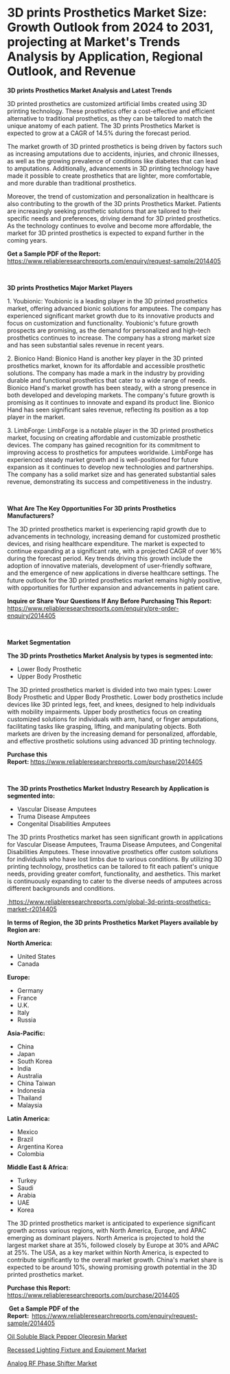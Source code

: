 <p><h1>3D prints Prosthetics Market Size: Growth Outlook from 2024 to 2031, projecting at Market's Trends Analysis by Application, Regional Outlook, and Revenue</h1></p><p><strong>3D prints Prosthetics Market Analysis and Latest Trends</strong></p>
<p><p>3D printed prosthetics are customized artificial limbs created using 3D printing technology. These prosthetics offer a cost-effective and efficient alternative to traditional prosthetics, as they can be tailored to match the unique anatomy of each patient. The 3D prints Prosthetics Market is expected to grow at a CAGR of 14.5% during the forecast period.</p><p>The market growth of 3D printed prosthetics is being driven by factors such as increasing amputations due to accidents, injuries, and chronic illnesses, as well as the growing prevalence of conditions like diabetes that can lead to amputations. Additionally, advancements in 3D printing technology have made it possible to create prosthetics that are lighter, more comfortable, and more durable than traditional prosthetics.</p><p>Moreover, the trend of customization and personalization in healthcare is also contributing to the growth of the 3D prints Prosthetics Market. Patients are increasingly seeking prosthetic solutions that are tailored to their specific needs and preferences, driving demand for 3D printed prosthetics. As the technology continues to evolve and become more affordable, the market for 3D printed prosthetics is expected to expand further in the coming years.</p></p>
<p><strong>Get a Sample PDF of the Report:&nbsp;</strong> <a href="https://www.reliableresearchreports.com/enquiry/request-sample/2014405">https://www.reliableresearchreports.com/enquiry/request-sample/2014405</a></p>
<p>&nbsp;</p>
<p><strong>3D prints Prosthetics Major Market Players</strong></p>
<p><p>1. Youbionic: Youbionic is a leading player in the 3D printed prosthetics market, offering advanced bionic solutions for amputees. The company has experienced significant market growth due to its innovative products and focus on customization and functionality. Youbionic's future growth prospects are promising, as the demand for personalized and high-tech prosthetics continues to increase. The company has a strong market size and has seen substantial sales revenue in recent years.</p><p>2. Bionico Hand: Bionico Hand is another key player in the 3D printed prosthetics market, known for its affordable and accessible prosthetic solutions. The company has made a mark in the industry by providing durable and functional prosthetics that cater to a wide range of needs. Bionico Hand's market growth has been steady, with a strong presence in both developed and developing markets. The company's future growth is promising as it continues to innovate and expand its product line. Bionico Hand has seen significant sales revenue, reflecting its position as a top player in the market.</p><p>3. LimbForge: LimbForge is a notable player in the 3D printed prosthetics market, focusing on creating affordable and customizable prosthetic devices. The company has gained recognition for its commitment to improving access to prosthetics for amputees worldwide. LimbForge has experienced steady market growth and is well-positioned for future expansion as it continues to develop new technologies and partnerships. The company has a solid market size and has generated substantial sales revenue, demonstrating its success and competitiveness in the industry.</p></p>
<p>&nbsp;</p>
<p><strong>What Are The Key Opportunities For 3D prints Prosthetics Manufacturers?</strong></p>
<p><p>The 3D printed prosthetics market is experiencing rapid growth due to advancements in technology, increasing demand for customized prosthetic devices, and rising healthcare expenditure. The market is expected to continue expanding at a significant rate, with a projected CAGR of over 16% during the forecast period. Key trends driving this growth include the adoption of innovative materials, development of user-friendly software, and the emergence of new applications in diverse healthcare settings. The future outlook for the 3D printed prosthetics market remains highly positive, with opportunities for further expansion and advancements in patient care.</p></p>
<p><strong>Inquire or Share Your Questions If Any Before Purchasing This Report:</strong> <a href="https://www.reliableresearchreports.com/enquiry/pre-order-enquiry/2014405">https://www.reliableresearchreports.com/enquiry/pre-order-enquiry/2014405</a></p>
<p>&nbsp;</p>
<p><strong>Market Segmentation</strong></p>
<p><strong>The 3D prints Prosthetics Market Analysis by types is segmented into:</strong></p>
<p><ul><li>Lower Body Prosthetic</li><li>Upper Body Prosthetic</li></ul></p>
<p><p>The 3D printed prosthetics market is divided into two main types: Lower Body Prosthetic and Upper Body Prosthetic. Lower body prosthetics include devices like 3D printed legs, feet, and knees, designed to help individuals with mobility impairments. Upper body prosthetics focus on creating customized solutions for individuals with arm, hand, or finger amputations, facilitating tasks like grasping, lifting, and manipulating objects. Both markets are driven by the increasing demand for personalized, affordable, and effective prosthetic solutions using advanced 3D printing technology.</p></p>
<p><strong>Purchase this Report:&nbsp;</strong><a href="https://www.reliableresearchreports.com/purchase/2014405">https://www.reliableresearchreports.com/purchase/2014405</a></p>
<p>&nbsp;</p>
<p><strong>The 3D prints Prosthetics Market Industry Research by Application is segmented into:</strong></p>
<p><ul><li>Vascular Disease Amputees</li><li>Truma Disease Amputees</li><li>Congenital Disabilities Amputees</li></ul></p>
<p><p>The 3D prints Prosthetics market has seen significant growth in applications for Vascular Disease Amputees, Trauma Disease Amputees, and Congenital Disabilities Amputees. These innovative prosthetics offer custom solutions for individuals who have lost limbs due to various conditions. By utilizing 3D printing technology, prosthetics can be tailored to fit each patient's unique needs, providing greater comfort, functionality, and aesthetics. This market is continuously expanding to cater to the diverse needs of amputees across different backgrounds and conditions.</p></p>
<p><a href="https://www.reliableresearchreports.com/global-3d-prints-prosthetics-market-r2014405">&nbsp;https://www.reliableresearchreports.com/global-3d-prints-prosthetics-market-r2014405</a></p>
<p><strong>In terms of Region, the 3D prints Prosthetics Market Players available by Region are:</strong></p>
<p>
    <p> <strong> North America: </strong>
        <ul>
            <li>United States</li>
            <li>Canada</li>
        </ul>
        </p> 
    <p> <strong> Europe: </strong>
        <ul>
            <li>Germany</li>
            <li>France</li>
            <li>U.K.</li>
            <li>Italy</li>
            <li>Russia</li>
        </ul>
        </p> 
    <p> <strong> Asia-Pacific: </strong>
        <ul>
            <li>China</li>
            <li>Japan</li>
            <li>South Korea</li>
            <li>India</li>
            <li>Australia</li>
            <li>China Taiwan</li>
            <li>Indonesia</li>
            <li>Thailand</li>
            <li>Malaysia</li>
        </ul>
        </p> 
    <p> <strong> Latin America: </strong>
        <ul>
            <li>Mexico</li>
            <li>Brazil</li>
            <li>Argentina Korea</li>
            <li>Colombia</li>
        </ul>
        </p> 
    <p> <strong> Middle East & Africa: </strong>
        <ul>
            <li>Turkey</li>
            <li>Saudi</li>
            <li>Arabia</li>
            <li>UAE</li>
            <li>Korea</li>
        </ul>
    </p>
    </p>
<p><p>The 3D printed prosthetics market is anticipated to experience significant growth across various regions, with North America, Europe, and APAC emerging as dominant players. North America is projected to hold the largest market share at 35%, followed closely by Europe at 30% and APAC at 25%. The USA, as a key market within North America, is expected to contribute significantly to the overall market growth. China's market share is expected to be around 10%, showing promising growth potential in the 3D printed prosthetics market.</p></p>
<p><strong>Purchase this Report: </strong><a href="https://www.reliableresearchreports.com/purchase/2014405">https://www.reliableresearchreports.com/purchase/2014405</a></p>
<p>&nbsp;<strong>Get a Sample PDF of the Report:&nbsp;&nbsp;</strong><a href="https://www.reliableresearchreports.com/enquiry/request-sample/2014405">https://www.reliableresearchreports.com/enquiry/request-sample/2014405</a></p>
<p><strong></strong></p>
<p><p><a href="https://github.com/amapolalg/Market-Research-Report-List-1/blob/main/oil-soluble-black-pepper-oleoresin-market.md">Oil Soluble Black Pepper Oleoresin Market</a></p><p><a href="https://github.com/ashman753/Market-Research-Report-List-1/blob/main/recessed-lighting-fixture-and-equipment-market.md">Recessed Lighting Fixture and Equipment Market</a></p><p><a href="https://github.com/LibbySpencer2018/Market-Research-Report-List-1/blob/main/analog-rf-phase-shifter-market.md">Analog RF Phase Shifter Market</a></p></p>